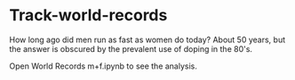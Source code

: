 # Track-world-records
How long ago did men run as fast as women do today?  About 50 years, but the answer is obscured by the prevalent use of doping in the 80's. 

Open World Records m+f.ipynb to see the analysis.
